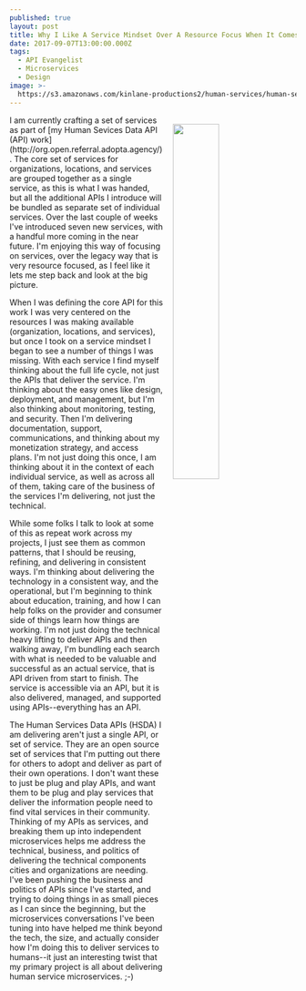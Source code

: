 ```yaml
---
published: true
layout: post
title: Why I Like A Service Mindset Over A Resource Focus When It Comes To APIs
date: 2017-09-07T13:00:00.000Z
tags:
  - API Evangelist
  - Microservices
  - Design
image: >-
  https://s3.amazonaws.com/kinlane-productions2/human-services/human-services-docs-screenshot.png
---
```

<p><img src="https://s3.amazonaws.com/kinlane-productions2/human-services/human-services-docs-screenshot.png" align="right" width="40%" style="padding: 15px;" /></p>I am currently crafting a set of services as part of [my Human Sevices Data API (API) work](http://org.open.referral.adopta.agency/). The core set of services for organizations, locations, and services are grouped together as a single service, as this is what I was handed, but all the additional APIs I introduce will be bundled as separate set of individual services. Over the last couple of weeks I've introduced seven new services, with a handful more coming in the near future. I'm enjoying this way of focusing on services, over the legacy way that is very resource focused, as I feel like it lets me step back and look at the big picture.

When I was defining the core API for this work I was very centered on the resources I was making available (organization, locations, and services), but once I took on a service mindset I began to see a number of things I was missing. With each service I find myself thinking about the full life cycle, not just the APIs that deliver the service. I'm thinking about the easy ones like design, deployment, and management, but I'm also thinking about monitoring, testing, and security. Then I'm delivering documentation, support, communications, and thinking about my monetization strategy, and access plans. I'm not just doing this once, I am thinking about it in the context of each individual service, as well as across all of them, taking care of the business of the services I'm delivering, not just the technical.

While some folks I talk to look at some of this as repeat work across my projects, I just see them as common patterns, that I should be reusing, refining, and delivering in consistent ways. I'm thinking about delivering the technology in a consistent way, and the operational, but I'm beginning to think about education, training, and how I can help folks on the provider and consumer side of things learn how things are working. I'm not just doing the technical heavy lifting to deliver APIs and then walking away, I'm bundling each search with what is needed to be valuable and successful as an actual service, that is API driven from start to finish. The service is accessible via an API, but it is also delivered, managed, and supported using APIs--everything has an API.

The Human Services Data APIs (HSDA) I am delivering aren't just a single API, or set of service. They are an open source set of services that I'm putting out there for others to adopt and deliver as part of their own operations. I don't want these to just be plug and play APIs, and want them to be plug and play services that deliver the information people need to find vital services in their community. Thinking of my APIs as services, and breaking them up into independent microservices helps me address the technical, business, and politics of delivering the technical components cities and organizations are needing. I've been pushing the business and politics of APIs since I've started, and trying to doing things in as small pieces as I can since the beginning, but the microservices conversations I've been tuning into have helped me think beyond the tech, the size, and actually consider how I'm doing this to deliver services to humans--it just an interesting twist that my primary project is all about delivering human service microservices. ;-)
